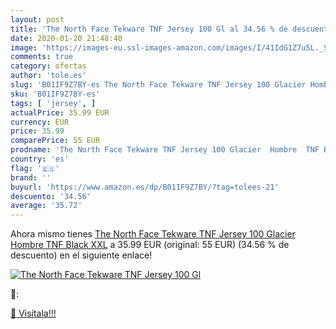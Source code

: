 ```yaml
---
layout: post
title: 'The North Face Tekware TNF Jersey 100 Gl al 34.56 % de descuento'
date: 2020-01-20 21:48:40
image: 'https://images-eu.ssl-images-amazon.com/images/I/41IdG1Z7u5L._SL400_.jpg'
comments: true
category: ofertas
author: 'tole.es'
slug: 'B01IF9Z7BY-es The North Face Tekware TNF Jersey 100 Glacier Hombre TNF...'
sku: 'B01IF9Z7BY-es'
tags: [ 'jersey', ]
actualPrice: 35.99 EUR
currency: EUR
price: 35.99
comparePrice: 55 EUR
prodname: 'The North Face Tekware TNF Jersey 100 Glacier  Hombre  TNF Black  XXL'
country: 'es'
flag: '🇪🇸'
brand: ''
buyurl: 'https://www.amazon.es/dp/B01IF9Z7BY/?tag=tolees-21'
descuento: '34.56'
average: '35.72'
---
```


Ahora mismo tienes [The North Face Tekware TNF Jersey 100 Glacier  Hombre  TNF Black  XXL](https://www.amazon.es/dp/B01IF9Z7BY/?tag=tolees-21) a 35.99 EUR (original: 55 EUR) (34.56 %  de descuento) en el siguiente enlace!

[![The North Face Tekware TNF Jersey 100 Gl](https://images-eu.ssl-images-amazon.com/images/I/41IdG1Z7u5L._SL400_.jpg)](https://www.amazon.es/dp/B01IF9Z7BY/?tag=tolees-21)

🔎:


[🛒 Visítala!!!](https://www.amazon.es/dp/B01IF9Z7BY/?tag=tolees-21)
